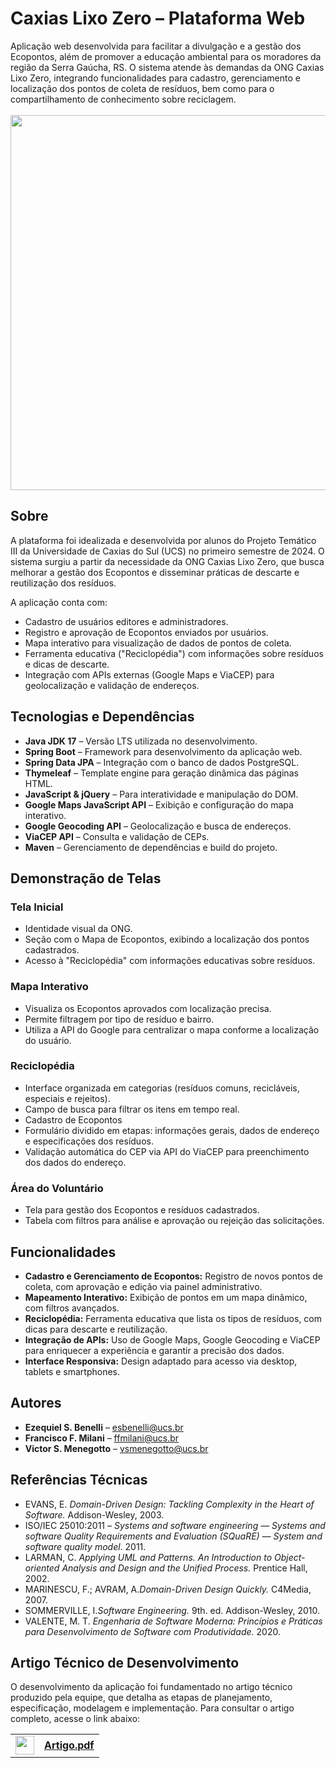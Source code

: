 # Caxias Lixo Zero – Plataforma Web

Aplicação web desenvolvida para facilitar a divulgação e a gestão dos Ecopontos, além de promover a educação ambiental para os moradores da região da Serra Gaúcha, RS. 
O sistema atende às demandas da ONG Caxias Lixo Zero, integrando funcionalidades para cadastro, gerenciamento e localização dos pontos de coleta de resíduos, bem como para o compartilhamento de conhecimento sobre reciclagem.
<br />
<br />
<img src="https://github.com/user-attachments/assets/1445f807-b709-4173-aca5-b171ea909409" width="600" />

## Sobre

A plataforma foi idealizada e desenvolvida por alunos do Projeto Temático III da Universidade de Caxias do Sul (UCS) no primeiro semestre de 2024. O sistema surgiu a partir da necessidade da ONG Caxias Lixo Zero, que busca melhorar a gestão dos Ecopontos e disseminar práticas de descarte e reutilização dos resíduos.

A aplicação conta com:
- Cadastro de usuários editores e administradores.
- Registro e aprovação de Ecopontos enviados por usuários.
- Mapa interativo para visualização de dados de pontos de coleta.
- Ferramenta educativa ("Reciclopédia") com informações sobre resíduos e dicas de descarte.
- Integração com APIs externas (Google Maps e ViaCEP) para geolocalização e validação de endereços.

## Tecnologias e Dependências

- **Java JDK 17** – Versão LTS utilizada no desenvolvimento.
- **Spring Boot** – Framework para desenvolvimento da aplicação web.
- **Spring Data JPA** – Integração com o banco de dados PostgreSQL.
- **Thymeleaf** – Template engine para geração dinâmica das páginas HTML.
- **JavaScript & jQuery** – Para interatividade e manipulação do DOM.
- **Google Maps JavaScript API** – Exibição e configuração do mapa interativo.
- **Google Geocoding API** – Geolocalização e busca de endereços.
- **ViaCEP API** – Consulta e validação de CEPs.
- **Maven** – Gerenciamento de dependências e build do projeto.


## Demonstração de Telas

### Tela Inicial
- Identidade visual da ONG.
- Seção com o Mapa de Ecopontos, exibindo a localização dos pontos cadastrados.
- Acesso à "Reciclopédia" com informações educativas sobre resíduos.

### Mapa Interativo
- Visualiza os Ecopontos aprovados com localização precisa.
- Permite filtragem por tipo de resíduo e bairro.
- Utiliza a API do Google para centralizar o mapa conforme a localização do usuário.

### Reciclopédia
- Interface organizada em categorias (resíduos comuns, recicláveis, especiais e rejeitos).
- Campo de busca para filtrar os itens em tempo real.
- Cadastro de Ecopontos
- Formulário dividido em etapas: informações gerais, dados de endereço e especificações dos resíduos.
- Validação automática do CEP via API do ViaCEP para preenchimento dos dados do endereço.

### Área do Voluntário
- Tela para gestão dos Ecopontos e resíduos cadastrados.
- Tabela com filtros para análise e aprovação ou rejeição das solicitações.

## Funcionalidades
- **Cadastro e Gerenciamento de Ecopontos:** Registro de novos pontos de coleta, com aprovação e edição via painel administrativo.
- **Mapeamento Interativo:** Exibição de pontos em um mapa dinâmico, com filtros avançados.
- **Reciclopédia:** Ferramenta educativa que lista os tipos de resíduos, com dicas para descarte e reutilização.
- **Integração de APIs:** Uso de Google Maps, Google Geocoding e ViaCEP para enriquecer a experiência e garantir a precisão dos dados.
- **Interface Responsiva:** Design adaptado para acesso via desktop, tablets e smartphones.

## Autores
- **Ezequiel S. Benelli** – [esbenelli@ucs.br](mailto:esbenelli@ucs.br)
- **Francisco F. Milani** – [ffmilani@ucs.br](mailto:ffmilani@ucs.br)
- **Victor S. Menegotto** – [vsmenegotto@ucs.br](mailto:vsmenegotto@ucs.br)

##  Referências Técnicas
- EVANS, E. *Domain-Driven Design: Tackling Complexity in the Heart of Software.* Addison-Wesley, 2003.
- ISO/IEC 25010:2011 – *Systems and software engineering — Systems and software Quality Requirements and Evaluation (SQuaRE) — System and software quality model*. 2011.
- LARMAN, C. *Applying UML and Patterns. An Introduction to Object-oriented Analysis and Design and the Unified Process.* Prentice Hall, 2002.
- MARINESCU, F.; AVRAM, A.*Domain-Driven Design Quickly.* C4Media, 2007.
- SOMMERVILLE, I.*Software Engineering.* 9th. ed. Addison-Wesley, 2010.
- VALENTE, M. T. *Engenharia de Software Moderna: Princípios e Práticas para Desenvolvimento de Software com Produtividade.* 2020.

##  Artigo Técnico de Desenvolvimento
O desenvolvimento da aplicação foi fundamentado no artigo técnico produzido pela equipe, que detalha as etapas de planejamento, especificação, modelagem e implementação. Para consultar o artigo completo, acesse o link abaixo:

<table>
  <tr>
    <td><img src="https://upload.wikimedia.org/wikipedia/commons/8/87/PDF_file_icon.svg" width="30" /></td>
    <td><a href="https://github.com/user-attachments/files/19506120/Artigo_CaxiasLixoZero.pdf" target="_blank"><strong>Artigo.pdf</strong></a></td>
  </tr>
</table>
